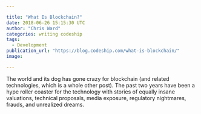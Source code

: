 ```yaml
---

title: "What Is Blockchain?"
date: 2018-06-26 15:15:30 UTC
author: "Chris Ward"
categories: writing codeship
tags:
  - Development
publication_url: "https://blog.codeship.com/what-is-blockchain/"
image:

---
```

The world and its dog has gone crazy for blockchain (and related technologies, which is a whole other post). The past two years have been a hype roller coaster for the technology with stories of equally insane valuations, technical proposals, media exposure, regulatory nightmares, frauds, and unrealized dreams.

